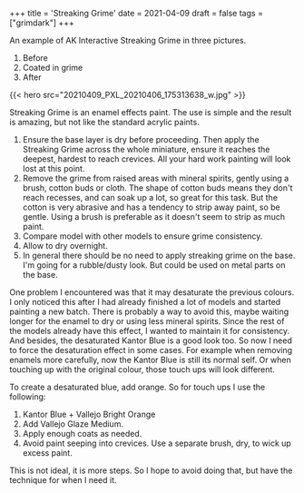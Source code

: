 +++
title = 'Streaking Grime'
date = 2021-04-09
draft = false
tags = ["grimdark"]
+++

An example of AK Interactive Streaking Grime in three pictures.

1. Before
1. Coated in grime
1. After

{{< hero src="20210409_PXL_20210406_175313638_w.jpg" >}}

Streaking Grime is an enamel effects paint. The use is simple and the result is amazing, but not like the standard acrylic paints.

1. Ensure the base layer is dry before proceeding. Then apply the Streaking Grime across the whole miniature, ensure it reaches the deepest, hardest to reach crevices. All your hard work painting will look lost at this point.
1. Remove the grime from raised areas with mineral spirits, gently using a brush, cotton buds or cloth. The shape of cotton buds means they don't reach recesses, and can soak up a lot, so great for this task. But the cotton is very abrasive and has a tendency to strip away paint, so be gentle. Using a brush is preferable as it doesn't seem to strip as much paint.
1. Compare model with other models to ensure grime consistency.
1. Allow to dry overnight.
1. In general there should be no need to apply streaking grime on the base. I'm going for a rubble/dusty look. But could be used on metal parts on the base.

One problem I encountered was that it may desaturate the previous colours. 
I only noticed this after I had already finished a lot of models and started painting a new batch.
There is probably a way to avoid this, maybe waiting longer for the enamel to dry or using less mineral spirits. 
Since the rest of the models already have this effect, I wanted to maintain it for consistency. And besides, the desaturated Kantor Blue is a good look too.
So now I need to force the desaturation effect in some cases. For example when removing enamels more carefully, now the Kantor Blue is still its normal self.
Or when touching up with the original colour, those touch ups will look different.

To create a desaturated blue, add orange. So for touch ups I use the following:
1. Kantor Blue + Vallejo Bright Orange
1. Add Vallejo Glaze Medium.
1. Apply enough coats as needed.
1. Avoid paint seeping into crevices. Use a separate brush, dry, to wick up excess paint.

This is not ideal, it is more steps. So I hope to avoid doing that, but have the technique for when I need it.


